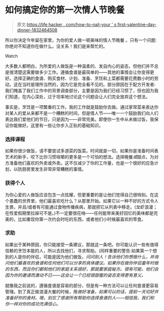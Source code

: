 # 如何搞定你的第一次情人节晚餐

> 原文:[https://life hacker . com/how-to-nail-your ' s first-valentine-day-dinner-1832464508](https://lifehacker.com/how-to-nail-your-first-valentines-day-dinner-1832464508)

所以你决定今年留在家里，为你的爱人做一顿美味的情人节晚餐 。只有一个问题:你绝对不知道你在做什么。没关系！我们是来帮忙的。

Watch

大多数人都明白，为所爱的人做饭是一种温柔的、发自内心的姿态，但他们并不总是很清楚这需要做多少工作。遵循食谱是最简单的——其他的事情会让你变得更好。选择正确的食谱、购买食材、计划、准备、烹饪和上菜都需要花费数小时的劳动，这在当时是理所当然的，因为它是完全看不见的。部分原因在于配方开发者:我们掩盖了我们工作中的背景调查部分，主要是因为我们已经习惯了，但也因为我们知道，在内心深处，过于坦率地讨论这个问题会让人们完全放弃这个想法。

事实是，烹饪是一项繁重的工作。我的工作就是鼓励你去做。通过家常菜来表达你对某人的爱从来都不是一个糟糕的时间，但是情人节——唯一一个鼓励我们向人们表达我们爱他们的节日，只是因为——非常完美。即使你一生中从未做过饭，我保证你能做好。这里有一些让你步入正轨的基础知识。

### **选择课程**

如果你很少做饭，请不要尝试多道菜的饭菜。时间就是一切，如果你是准备时间表艺术的新手，咬下比你习惯咀嚼的更多是一个可怕的想法。选择晚餐*或*甜点，为对方准备他们喜欢的外卖或外卖。这不仅减少了你的工作量，也是一个很好的应急计划，以防厨房里发生非常非常糟糕的事情。

### **获得个人**

为你心爱的人做饭应该包含一点炫耀，但更重要的是让他们觉得自己很特别。在这个愚蠢的世界里，他们最喜欢吃什么？从那里开始。如果它以一种不好的方式令人生畏，并且/或者有可能通过食物传播疾病，那就把它从列表中移走。(龙虾浪漫；在性爱假期里拉屎可不是。)不一定要很花哨——任何能带来美好回忆的美味都是完美的，比如重现你第一次约会时吃的东西，或者他们小时候最喜欢的零食。

### **求助**

如果出于某种原因，你只能接受一条建议，那就这一条吧。你可能认识一些有值得信赖的烹饪本能的人，所以去找他们，寻求帮助。(同样重要的警告:如果第一个想到的人是你的伴侣，可能是因为他们做饭，*问问别人！告诉他们你想做什么，并询问他们最喜欢的食谱和任何他们可以分享的具体建议。如果你在做你伴侣童年时做的东西，而且你们都和他们的家庭关系很好，那就要家庭秘方。很有可能，他们会因为你的邀请而激动不已——这会让一个已经很甜蜜的姿态变得更有意义。*

就像我之前说的，遵循食谱是容易的部分，但是有一种方法可以让任何食谱更容易管理。到了真正做浪漫大餐的时候，用[](https://lifehacker.com/how-and-when-to-use-mise-en-place-1819188676)*做好准备，如果可以的话，提前一天切好并准备好你的食材。哦，别忘了感谢所有帮助你选择食谱的人——相信我，我们和你一样对你的成功充满信心。*